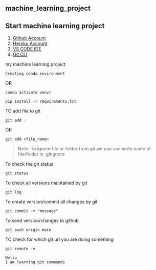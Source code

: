 ##  machine_learning_project

## Start machine learning project

1. [Github Account](https://github.com)
2. [Heroku Account](https://dashboard.heroku.com/login)
3. [VS CODE IDE](https://code.visualstudio.com/download)
4. [Git CLI](https://git-scm.com/downloads)

my machine learning project

```
Creating conda environment

```
OR
```
conda activate venv/
```
```
pip install -r requirements.txt
```


TO add file to git 

```
git add .
```
OR

```
git add <file_name>
```

> Note: To ignore file or folder from git we can use write name of file/folder in .gitignore


To check the git status

``` 
git status
```

To check all versions maintained by git 
``` 
git log
```

To create version/commit all changes by git

```
git commit -m "message"
```


To send version/changes to github

``` 
git push origin main
```

TO check for which git url you are doing something

```
git remote -v

```
```
Hello 
I am learning git commands

```